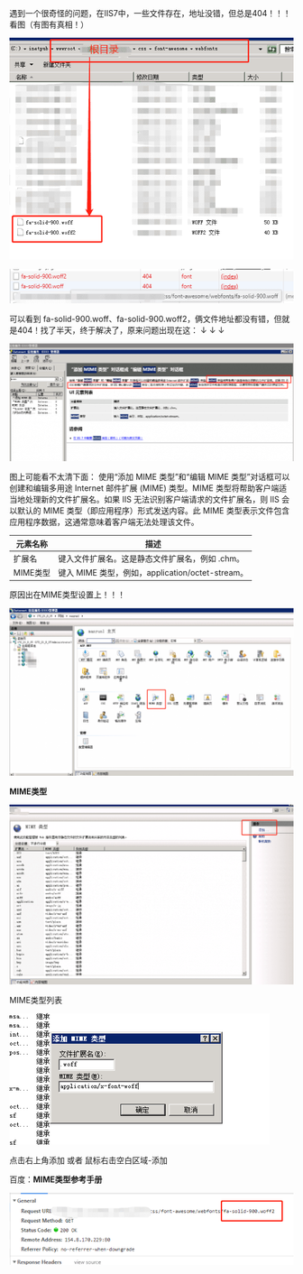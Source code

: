 遇到一个很奇怪的问题，在IIS7中，一些文件存在，地址没错，但总是404！！！看图（有图有真相！）

![](assets/【记录】IIS文件存在但是报404问题解决/1.png)

![](assets/【记录】IIS文件存在但是报404问题解决/2.png)

可以看到 fa-solid-900.woff、fa-solid-900.woff2，俩文件地址都没有错，但就是404！找了半天，终于解决了，原来问题出现在这： ↓ ↓ ↓

![](assets/【记录】IIS文件存在但是报404问题解决/3.png)

图上可能看不太清下面：
使用“添加 MIME 类型”和“编辑 MIME 类型”对话框可以创建和编辑多用途 Internet 邮件扩展 (MIME) 类型。MIME 类型将帮助客户端适当地处理新的文件扩展名。如果 IIS 无法识别客户端请求的文件扩展名，则 IIS 会以默认的 MIME 类型（即应用程序）形式发送内容。此 MIME 类型表示文件包含应用程序数据，这通常意味着客户端无法处理该文件。

| **元素名称** | **描述** |
| --- | --- |
| 扩展名 | 键入文件扩展名。这是静态文件扩展名，例如 .chm。 |
| MIME类型 | 键入 MIME 类型，例如，application/octet-stream。 |

原因出在MIME类型设置上！！！

![](assets/【记录】IIS文件存在但是报404问题解决/4.png)

**MIME类型**

![](assets/【记录】IIS文件存在但是报404问题解决/5.png)

MIME类型列表

![](assets/【记录】IIS文件存在但是报404问题解决/6.png)

点击右上角添加 或者 鼠标右击空白区域-添加

百度：**MIME类型参考手册**

![](assets/【记录】IIS文件存在但是报404问题解决/7.png)
